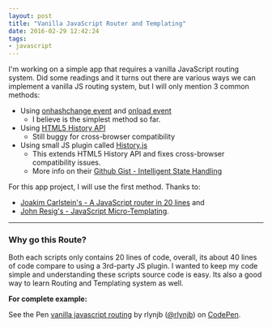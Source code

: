 ```yaml
---
layout: post
title: "Vanilla JavaScript Router and Templating"
date: 2016-02-29 12:42:24
tags:
- javascript
---
```


I'm working on a simple app that requires a vanilla JavaScript routing system. Did some readings and it turns out there are various ways we can implement a vanilla JS routing system, but I will only mention 3 common methods:

- Using [onhashchange event](https://developer.mozilla.org/en-US/docs/Web/API/Window.onhashchange) and [onload event](https://developer.mozilla.org/en-US/docs/Web/API/Window.onload)
  - I believe is the simplest method so far.
- Using [HTML5 History API](https://developer.mozilla.org/en-US/docs/Web/API/History_API)
  - Still buggy for cross-browser compatibility
- Using small JS plugin called [History.js](https://github.com/browserstate/history.js)
  - This extends HTML5 History API and fixes cross-browser compatibility issues.
  - More info on their [Github Gist - Intelligent State Handling](https://developer.mozilla.org/en-US/docs/Web/API/Window.onload)

For this app project, I will use the first method. Thanks to:

- [Joakim Carlstein's - A JavaScript router in 20 lines](http://joakim.beng.se/blog/posts/a-javascript-router-in-20-lines.html) and
- [John Resig's - JavaScript Micro-Templating](http://ejohn.org/blog/javascript-micro-templating/).

-----

### Why go this Route?

Both each scripts only contains 20 lines of code, overall, its about 40 lines of code compare to using a 3rd-party JS plugin. I wanted to keep my code simple and understanding these scripts source code is easy. Its also a good way to learn Routing and Templating system as well.

**For complete example:**

<p data-height="268" data-theme-id="20698" data-slug-hash="RaNGvZ" data-default-tab="result" data-user="rlynjb" class='codepen'>See the Pen <a href='http://codepen.io/rlynjb/pen/RaNGvZ/'>vanilla javascript routing</a> by rlynjb (<a href='http://codepen.io/rlynjb'>@rlynjb</a>) on <a href='http://codepen.io'>CodePen</a>.</p>
<script async src="//assets.codepen.io/assets/embed/ei.js"></script>

